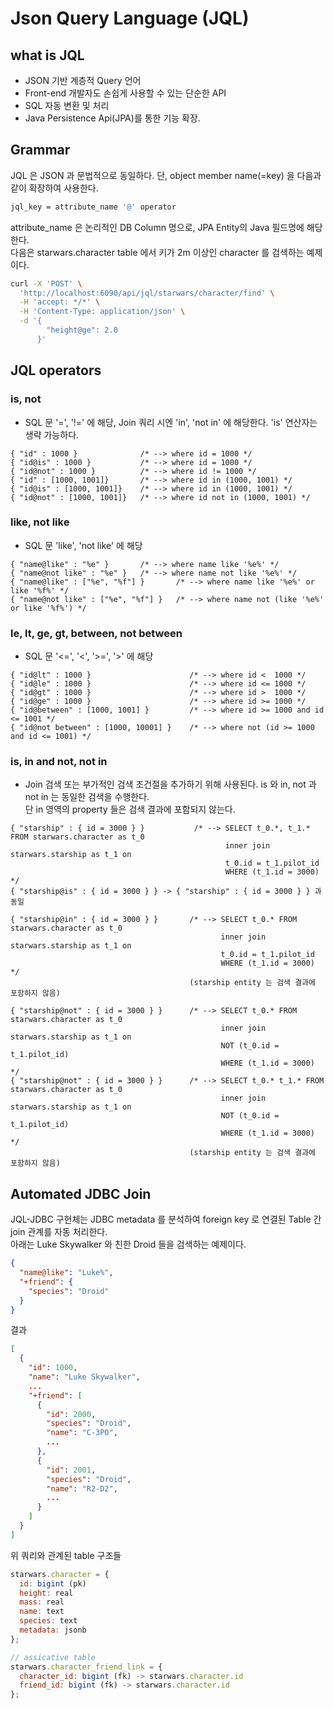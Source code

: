 # Json Query Language (JQL)

## what is JQL
* JSON 기반 계층적 Query 언어
* Front-end 개발자도 손쉽게 사용할 수 있는 단순한 API
* SQL 자동 변환 및 처리
* Java Persistence Api(JPA)를 통한 기능 확장.


## Grammar
JQL 은 JSON 과 문법적으로 동일하다. 단, object member name(=key) 을 다음과 같이 확장하여 사용한다.
```sh
jql_key = attribute_name '@' operator
```

attribute_name 은 논리적인 DB Column 명으로, JPA Entity의 Java 필드명에 해당한다.<br>
다음은 starwars.character table 에서 키가 2m 이상인 character 를 검색하는 예제이다.
```sh
curl -X 'POST' \
  'http://localhost:6090/api/jql/starwars/character/find' \
  -H 'accept: */*' \
  -H 'Content-Type: application/json' \
  -d '{
        "height@ge": 2.0
      }'
```

## JQL operators
### is, not
* SQL 문 '=', '!=' 에 해당, Join 쿼리 시엔 'in', 'not in' 에 해당한다. 'is' 연산자는 생략 가능하다.
```
{ "id" : 1000 }              /* --> where id = 1000 */ 
{ "id@is" : 1000 }           /* --> where id = 1000 */ 
{ "id@not" : 1000 }          /* --> where id != 1000 */ 
{ "id" : [1000, 1001]}       /* --> where id in (1000, 1001) */ 
{ "id@is" : [1000, 1001]}    /* --> where id in (1000, 1001) */ 
{ "id@not" : [1000, 1001]}   /* --> where id not in (1000, 1001) */ 
```

### like, not like
* SQL 문 'like', 'not like' 에 해당
```
{ "name@like" : "%e" }       /* --> where name like '%e%' */ 
{ "name@not like" : "%e" }   /* --> where name not like '%e%' */ 
{ "name@like" : ["%e", "%f"] }       /* --> where name like '%e%' or like '%f%' */ 
{ "name@not like" : ["%e", "%f"] }   /* --> where name not (like '%e%' or like '%f%') */
```
### le, lt, ge, gt, between, not between 
* SQL 문 '<=', '<', '>=', '>' 에 해당
```
{ "id@lt" : 1000 }                      /* --> where id <  1000 */ 
{ "id@le" : 1000 }                      /* --> where id <= 1000 */ 
{ "id@gt" : 1000 }                      /* --> where id >  1000 */ 
{ "id@ge" : 1000 }                      /* --> where id >= 1000 */ 
{ "id@between" : [1000, 1001] }         /* --> where id >= 1000 and id <= 1001 */ 
{ "id@not between" : [1000, 10001] }    /* --> where not (id >= 1000 and id <= 1001) */ 
```

### is, in and not, not in
* Join 검색 또는 부가적인 검색 조건절을 추가하기 위해 사용된다. is 와 in, not 과 not in 는 동일한 검색을 수행한다. <br>
  단 in 영역의 property 들은 검색 결과에 포함되지 않는다.
```
{ "starship" : { id = 3000 } }           /* --> SELECT t_0.*, t_1.* FROM starwars.character as t_0
                                                inner join starwars.starship as t_1 on
                                                t_0.id = t_1.pilot_id
                                                WHERE (t_1.id = 3000) */
{ "starship@is" : { id = 3000 } } -> { "starship" : { id = 3000 } } 과 동일
                                                  
{ "starship@in" : { id = 3000 } }       /* --> SELECT t_0.* FROM starwars.character as t_0
                                               inner join starwars.starship as t_1 on
                                               t_0.id = t_1.pilot_id
                                               WHERE (t_1.id = 3000) */
                                        (starship entity 는 검색 결과에 포함하지 않음)
                                        
{ "starship@not" : { id = 3000 } }      /* --> SELECT t_0.* FROM starwars.character as t_0
                                               inner join starwars.starship as t_1 on
                                               NOT (t_0.id = t_1.pilot_id)
                                               WHERE (t_1.id = 3000) */ 
{ "starship@not" : { id = 3000 } }      /* --> SELECT t_0.* t_1.* FROM starwars.character as t_0
                                               inner join starwars.starship as t_1 on
                                               NOT (t_0.id = t_1.pilot_id)
                                               WHERE (t_1.id = 3000) */ 
                                        (starship entity 는 검색 결과에 포함하지 않음)
```


## Automated JDBC Join
JQL-JDBC 구현체는 JDBC metadata 를 분석하여 foreign key 로 연결된 Table 간 join 관계를 자동 처리한다.<br>
아래는 Luke Skywalker 와 친한 Droid 들을 검색하는 예제이다.<br>
```json
{
  "name@like": "Luke%",
  "+friend": {
    "species": "Droid"
  }
}
```
결과
```json
[
  {
    "id": 1000,
    "name": "Luke Skywalker",
    ...
    "+friend": [
      {
        "id": 2000,
        "species": "Droid",
        "name": "C-3PO",
        ...
      },
      {
        "id": 2001,
        "species": "Droid",
        "name": "R2-D2",
        ...
      }
    ]
  }
]
```
위 쿼리와 관계된 table 구조들 
```js
starwars.character = {
  id: bigint (pk)
  height: real
  mass: real
  name: text
  species: text
  metadata: jsonb
};

// assicative table
starwars.character_friend_link = {
  character_id: bigint (fk) -> starwars.character.id
  friend_id: bigint (fk) -> starwars.character.id
};
```
